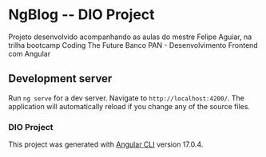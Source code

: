 # NgBlog -- DIO Project

Projeto desenvolvido acompanhando as aulas do mestre Felipe Aguiar, na trilha bootcamp Coding The Future Banco PAN - Desenvolvimento Frontend com Angular


## Development server

Run `ng serve` for a dev server. Navigate to `http://localhost:4200/`. The application will automatically reload if you change any of the source files.


### DIO Project

This project was generated with [Angular CLI](https://github.com/angular/angular-cli) version 17.0.4.
